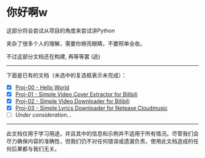 # 你好啊w

这部分将会尝试从项目的角度来尝试讲Python

夹杂了很多个人的理解，需要你擦亮眼睛，不要照单全收。

不过这部分文档还在构建, 再等等罢 (逃)

---

下面是已有的文档（未选中的复选框表示未完成）：
- [x] [Proj-00 - Hello World](./proj-00/README.md)
- [x] [Proj-01 - Simple Video Cover Extractor for Bilibili](./proj-01/README.md)
- [x] [Proj-02 - Simple Video Downloader for Bilibili](./proj-02/README.md)
- [x] [Proj-03 - Simple Lyrics Downloader for Netease Cloudmusic](./proj-03/README.md)
- [ ] *Under consideration...*

---

此文档仅用于学习用途，并且其中的信息和示例并不适用于所有情况。尽管我们会尽力确保内容的准确性，但我们仍不对任何错误或遗漏负责。使用此文档造成的任何后果都与我们无关。
